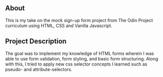 ## About
This is my take on the mock sign-up form project from The Odin Project curriculum using HTML, CSS and Vanilla Javascript.

## Project Description
The goal was to implement my knowledge of HTML forms wherein I was able to use form validation, form styling, and basic form structuring. Along with this, I tried to apply new css selector concepts I learned such as pseudo- and attribute-selectors.
